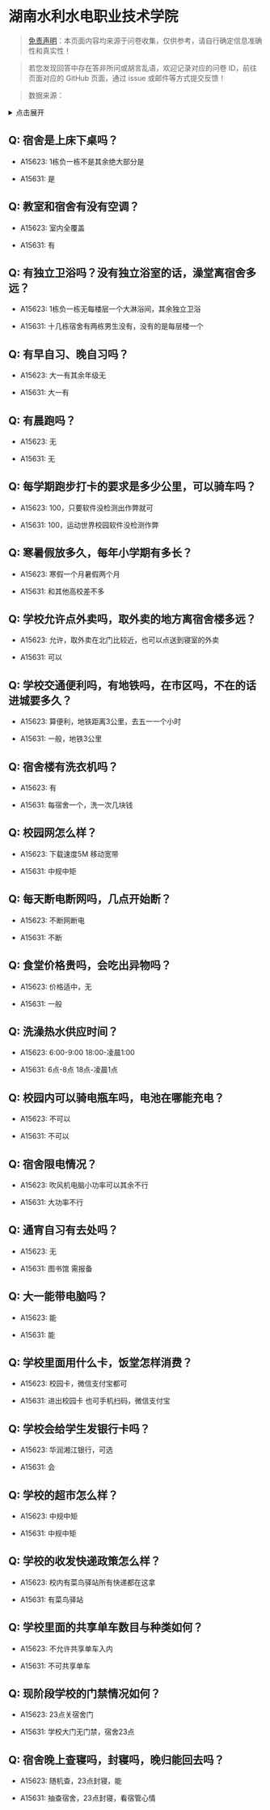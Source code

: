 # 湖南水利水电职业技术学院

> [免责声明](https://colleges.chat/#_3)：本页面内容均来源于问卷收集，仅供参考，请自行确定信息准确性和真实性！

> 若您发现回答中存在答非所问或胡言乱语，欢迎记录对应的问卷 ID，前往页面对应的 GitHub 页面，通过 issue 或邮件等方式提交反馈！

> 数据来源：

<details><summary>点击展开</summary>
<ul>
<li>A15623: 匿名 (2022 年 07 月)</li>
<li>A15631: 匿名 (2022 年 07 月)</li>
</ul>
</details>

## Q: 宿舍是上床下桌吗？

- A15623: 1栋负一栋不是其余绝大部分是

- A15631: 是

## Q: 教室和宿舍有没有空调？

- A15623: 室内全覆盖

- A15631: 有

## Q: 有独立卫浴吗？没有独立浴室的话，澡堂离宿舍多远？

- A15623: 1栋负一栋无每楼层一个大淋浴间，其余独立卫浴

- A15631: 十几栋宿舍有两栋男生没有，没有的是每层楼一个

## Q: 有早自习、晚自习吗？

- A15623: 大一有其余年级无

- A15631: 大一有

## Q: 有晨跑吗？

- A15623: 无

- A15631: 无

## Q: 每学期跑步打卡的要求是多少公里，可以骑车吗？

- A15623: 100，只要软件没检测出作弊就可

- A15631: 100，运动世界校园软件没检测作弊

## Q: 寒暑假放多久，每年小学期有多长？

- A15623: 寒假一个月暑假两个月

- A15631: 和其他高校差不多

## Q: 学校允许点外卖吗，取外卖的地方离宿舍楼多远？

- A15623: 允许，取外卖在北门比较近，也可以点送到寝室的外卖

- A15631: 可以

## Q: 学校交通便利吗，有地铁吗，在市区吗，不在的话进城要多久？

- A15623: 算便利，地铁距离3公里，去五一一个小时

- A15631: 一般，地铁3公里

## Q: 宿舍楼有洗衣机吗？

- A15623: 有

- A15631: 每宿舍一个，洗一次几块钱

## Q: 校园网怎么样？

- A15623: 下载速度5M 移动宽带

- A15631: 中规中矩

## Q: 每天断电断网吗，几点开始断？

- A15623: 不断网断电

- A15631: 不断

## Q: 食堂价格贵吗，会吃出异物吗？

- A15623: 价格适中，无

- A15631: 一般

## Q: 洗澡热水供应时间？

- A15623: 6:00-9:00  18:00-凌晨1:00

- A15631: 6点-8点   18点-凌晨1点

## Q: 校园内可以骑电瓶车吗，电池在哪能充电？

- A15623: 不可以

- A15631: 不可以

## Q: 宿舍限电情况？

- A15623: 吹风机电脑小功率可以其余不行

- A15631: 大功率不行

## Q: 通宵自习有去处吗？

- A15623: 无

- A15631: 图书馆 需报备

## Q: 大一能带电脑吗？

- A15623: 能

- A15631: 能

## Q: 学校里面用什么卡，饭堂怎样消费？

- A15623: 校园卡，微信支付宝都可

- A15631: 进出校园卡 也可手机扫码，微信支付宝

## Q: 学校会给学生发银行卡吗？

- A15623: 华润湘江银行，可选

- A15631: 会

## Q: 学校的超市怎么样？

- A15623: 中规中矩

- A15631: 中规中矩

## Q: 学校的收发快递政策怎么样？

- A15623: 校内有菜鸟驿站所有快递都在这拿

- A15631: 有菜鸟驿站

## Q: 学校里面的共享单车数目与种类如何？

- A15623: 不允许共享单车入内

- A15631: 不可共享单车

## Q: 现阶段学校的门禁情况如何？

- A15623: 23点关宿舍门

- A15631: 学校大门无门禁，宿舍23点

## Q: 宿舍晚上查寝吗，封寝吗，晚归能回去吗？

- A15623: 随机查，23点封寝，能

- A15631: 抽查宿舍，23点封寝，看宿管心情

